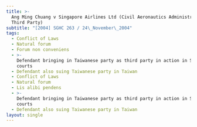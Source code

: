 ```yaml
---
title: >-
  Ang Ming Chuang v Singapore Airlines Ltd (Civil Aeronautics Administration,
  Third Party)
subtitle: "[2004] SGHC 263 / 24\_November\_2004"
tags:
  - Conflict of Laws
  - Natural forum
  - Forum non conveniens
  - >-
    Defendant bringing in Taiwanese party as third party in action in Singapore
    courts
  - Defendant also suing Taiwanese party in Taiwan
  - Conflict of Laws
  - Natural forum
  - Lis alibi pendens
  - >-
    Defendant bringing in Taiwanese party as third party in action in Singapore
    courts
  - Defendant also suing Taiwanese party in Taiwan
layout: single
---
```


